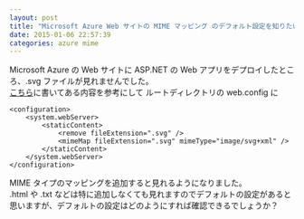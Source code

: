 ```yaml
---
layout: post
title: "Microsoft Azure Web サイトの MIME マッピング のデフォルト設定を知りたい"
date: 2015-01-06 22:57:39
categories: azure mime
---
```

<p>Microsoft Azure の Web サイトに ASP.NET の Web アプリをデプロイしたところ、.svg ファイルが見れませんでした。<br>
<a href="http://qiita.com/usaribbon/items/373657884d3527786162" rel="nofollow">こちら</a>に書いてある内容を参考にして ルートディレクトリの web.config に</p>

<pre><code>&lt;configuration&gt;
    &lt;system.webServer&gt;
        &lt;staticContent&gt;
            &lt;remove fileExtension=".svg" /&gt;
            &lt;mimeMap fileExtension=".svg" mimeType="image/svg+xml" /&gt;
        &lt;/staticContent&gt;
    &lt;/system.webServer&gt;
&lt;/configuration&gt;
</code></pre>

<p>MIME タイプのマッピングを追加すると見れるようになりました。<br>
.html や .txt などは特に追加しなくても見れますのでデフォルトの設定があると思いますが、デフォルトの設定はどのようにすれば確認できるでしょうか？</p>
